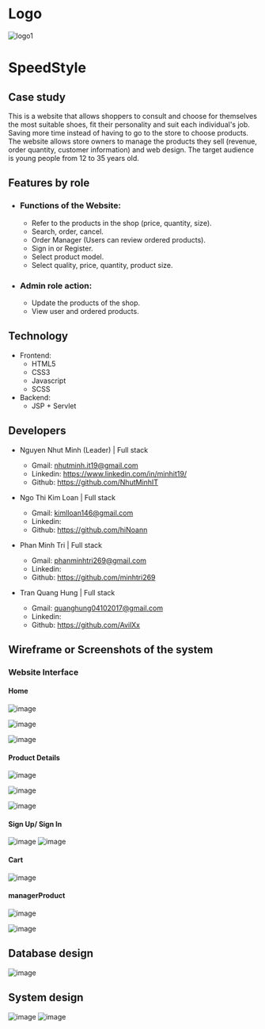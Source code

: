 # Logo
![logo1](https://user-images.githubusercontent.com/90835621/153248185-0db4f6d0-af77-4921-9378-f9e085ab0f91.png)


# SpeedStyle

## Case study

This is a website that allows shoppers to consult and choose for themselves the most suitable shoes,
fit their personality and suit each individual's job. Saving more time instead of having to go to the store to choose products.
The website allows store owners to manage the products they sell (revenue, order quantity, customer information) and web design. The target audience is young people from 12 to 35 years old.

## Features by role

- ### Functions of the Website:
  
   - Refer to the products in the shop (price, quantity, size).
   - Search, order, cancel.
   - Order Manager (Users can review ordered products).
   - Sign in or Register.
   - Select product model.
   - Select quality, price, quantity, product size.

- ### Admin role action:
   - Update the products of the shop.
   - View user and ordered products.
   
 ## Technology

- Frontend:
    - HTML5
    - CSS3
    - Javascript
    - SCSS
- Backend:
   - JSP + Servlet
   
## Developers

- Nguyen Nhut Minh (Leader) | Full stack
    - Gmail: nhutminh.it19@gmail.com
    - Linkedin: https://www.linkedin.com/in/minhit19/
    - Github: https://github.com/NhutMinhIT
    
- Ngo Thi Kim Loan | Full stack
    - Gmail: kimlloan146@gmail.com
    - Linkedin:
    - Github: https://github.com/hiNoann
    
- Phan Minh Tri | Full stack
    - Gmail: phanminhtri269@gmail.com
    - Linkedin:
    - Github: https://github.com/minhtri269
    
- Tran Quang Hung | Full stack
    - Gmail: quanghung04102017@gmail.com
    - Linkedin:
    - Github: https://github.com/AvilXx

## Wireframe or Screenshots of the system
### Website Interface 
#### Home
![image](https://user-images.githubusercontent.com/90835621/158647456-e7eaefef-0914-4140-b0c1-1b4313cbc4ff.png)

![image](https://user-images.githubusercontent.com/90835621/158647512-aaaffa47-be80-4bc3-8f5b-65adc7f6a479.png)

![image](https://user-images.githubusercontent.com/90835621/158647572-0516c91a-1110-4fe3-8044-e67f655f2a20.png)

#### Product Details
![image](https://user-images.githubusercontent.com/90835621/158648857-90e168c4-7baf-473e-87bc-f48bd37ebd95.png)

![image](https://user-images.githubusercontent.com/90835621/158648896-a412b058-a3de-4ba4-84ff-a95c313df207.png)

![image](https://user-images.githubusercontent.com/90835621/158648928-e21835ed-d999-4d85-8bde-c65694ac815d.png)

#### Sign Up/ Sign In 
![image](https://user-images.githubusercontent.com/90835621/158648009-203a227f-d815-41d1-afe4-20b90b8c1621.png)
![image](https://user-images.githubusercontent.com/90835621/158648093-d71ae815-359b-4b7a-9dc6-935e0b4bd135.png)

#### Cart
![image](https://user-images.githubusercontent.com/90835621/157879317-c36f58bb-ea8b-4331-949c-569a87bac667.png)

#### managerProduct
![image](https://user-images.githubusercontent.com/90835621/158649691-405caf68-9eae-4ff3-92a5-a7608563282a.png)

![image](https://user-images.githubusercontent.com/90835621/158649727-f2d8f040-06cd-4ce9-9069-ed6d83783d1b.png)

## Database design
![image](https://user-images.githubusercontent.com/90835621/159840659-2597acab-68e9-4182-9cf2-db0369e08cc5.png)


## System design

![image](https://user-images.githubusercontent.com/90835621/156538073-fa799c0d-83cc-4232-af4d-1c8726597de8.png)
![image](https://user-images.githubusercontent.com/90835621/156538100-03f53bed-c968-43f2-89f6-3aa9975320b6.png)



